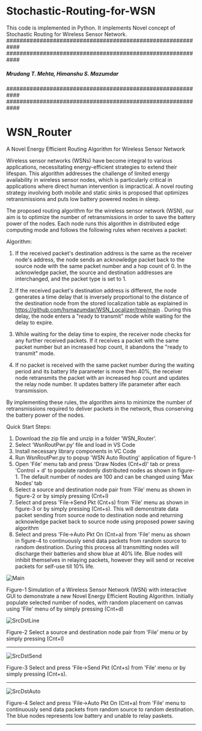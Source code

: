 # Stochastic-Routing-for-WSN
This code is implemented in Python. It implements Novel concept of Stochastic Routing for Wireless Sensor Network.
############################################################
############################################################
#####    Mrudang T. Mehta, Himanshu S. Mazumdar   ##########
############################################################
############################################################

 
# WSN_Router
A Novel Energy Efficient Routing Algorithm for Wireless Sensor Network

Wireless sensor networks (WSNs) have become integral to various applications, necessitating energy-efficient strategies to extend their lifespan. This algorithm addresses the challenge of limited energy availability in wireless sensor nodes, which is particularly critical in applications where direct human intervention is impractical. A novel routing strategy involving both mobile and static sinks is proposed that optimizes retransmissions and puts low battery powered nodes in sleep.

The proposed routing algorithm for the wireless sensor network (WSN), our aim is to optimize the number of retransmissions in order to save the battery power of the nodes. Each node runs this algorithm in distributed edge computing mode and follows the following rules when receives a packet:

Algorithm:

1. If the received packet's destination address is the same as the receiver node's address, the node sends an acknowledge packet back to the source node with the same packet number and a hop count of 0. In the acknowledge packet, the source and destination addresses are interchanged, and the packet type is set to 1.

2. If the received packet's destination address is different, the node generates a time delay that is inversely proportional to the distance of the destination node from the stored localization table as explained in https://github.com/hsmazumdar/WSN_Localizer/tree/main . During this delay, the node enters a "ready to transmit" mode while waiting for the delay to expire.

3. While waiting for the delay time to expire, the receiver node checks for any further received packets. If it receives a packet with the same packet number but an increased hop count, it abandons the "ready to transmit" mode.

4. If no packet is received with the same packet number during the waiting period and its battery life parameter is more then 40%, the receiver node retransmits the packet with an increased hop count and updates the relay node number. It updates battery life parameter after each transmission.

By implementing these rules, the algorithm aims to minimize the number of retransmissions required to deliver packets in the network, thus conserving the battery power of the nodes.



Quick Start Steps:

1. Download the zip file and unzip in a folder ‘WSN_Router’.
2. Select ‘WsnRoutPwr.py’ file and load in VS Code
3. Install necessary library components in VC Code
4. Run WsnRoutPwr.py to popup 'WSN Auto Routing' application of figure-1
5. Open 'File' menu tab and press 'Draw Nodes (Cnt+d)' tab or press 'Control + d' to populate randomly distributed nodes as shown in figure-1. The default number of nodes are 100 and can be changed using ‘Max Nodes’ tab
6. Select a source and destination node pair from 'File' menu as shown in figure-2 or by simply pressing (Cnt+l)
7. Select and press 'File->Send Pkt (Cnt+s) from 'File' menu as shown in figure-3 or by simply pressing (Cnt+s). This will demonstrate data packet sending from source node to destination node and returning acknowledge packet back to source node using proposed power saving algorithm
8. Select and press 'File->Auto Pkt On (Cnt+a) from 'File' menu as shown in figure-4 to continuously send data packets from random source to random destination. During this process all transmitting nodes will discharge their batteries and show blue at 40% life. Blue nodes will inhibit themselves in relaying packets, however they will send or receive packets for self-use till 10% life.   


![Main](https://github.com/user-attachments/assets/e113ab6d-9b54-441a-a60a-cbd0085289f2)


Figure-1 Simulation of a Wireless Sensor Network (WSN) with interactive GUI to demonstrate a new Novel Energy Efficient Routing Algorithm. Initially populate selected number of nodes, with random placement on canvas using 'File' menu of by simply pressing (Cnt+d)

![SrcDstLine](https://github.com/user-attachments/assets/eb0b43a3-77ad-4436-91e9-0bd6dca4c8d1)

Figure-2 Select a source and destination node pair from 'File' menu or by simply pressing (Cnt+l) 

***************************************  

![SrcDstSend](https://github.com/user-attachments/assets/bec23c79-8ee9-45c3-99bc-7607999cbc7a)

Figure-3 Select and press 'File->Send Pkt (Cnt+s) from 'File' menu or by simply pressing (Cnt+s).

***************************************  

![SrcDstAuto](https://github.com/user-attachments/assets/2d8bf849-7762-4a93-898f-0fe08428efa4)

Figure-4 Select and press 'File->Auto Pkt On (Cnt+a) from 'File' menu to continuously send data packets from random source to random destination. The blue nodes represents low battery and unable to relay paskets.
***************************************  


